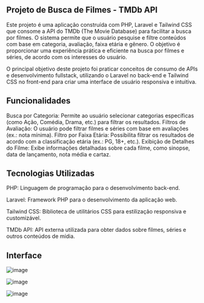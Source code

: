 ## Projeto de Busca de Filmes - TMDb API
Este projeto é uma aplicação construída com PHP, Laravel e Tailwind CSS que consome a API do TMDb (The Movie Database) para facilitar a busca por filmes. O sistema permite que o usuário pesquise e filtre conteúdos com base em categoria, avaliação, faixa etária e gênero. O objetivo é proporcionar uma experiência prática e eficiente na busca por filmes e séries, de acordo com os interesses do usuário.

O principal objetivo deste projeto foi praticar conceitos de consumo de APIs e desenvolvimento fullstack, utilizando o Laravel no back-end e Tailwind CSS no front-end para criar uma interface de usuário responsiva e intuitiva.

## Funcionalidades
Busca por Categoria: Permite ao usuário selecionar categorias específicas (como Ação, Comédia, Drama, etc.) para filtrar os resultados.
Filtros de Avaliação: O usuário pode filtrar filmes e séries com base em avaliações (ex.: nota mínima).
Filtro por Faixa Etária: Possibilita filtrar os resultados de acordo com a classificação etária (ex.: PG, 18+, etc.).
Exibição de Detalhes do Filme: Exibe informações detalhadas sobre cada filme, como sinopse, data de lançamento, nota média e cartaz.

## Tecnologias Utilizadas
PHP: Linguagem de programação para o desenvolvimento back-end.

Laravel: Framework PHP para o desenvolvimento da aplicação web.

Tailwind CSS: Biblioteca de utilitários CSS para estilização responsiva e customizável.

TMDb API: API externa utilizada para obter dados sobre filmes, séries e outros conteúdos de mídia.

## Interface
![image](https://github.com/user-attachments/assets/4b015625-8190-4759-a376-c6644e2a18ef)

![image](https://github.com/user-attachments/assets/ebdb03b4-c571-4b64-9792-045ad395b593)

![image](https://github.com/user-attachments/assets/4e5fbfc4-8b40-4dd7-880a-a34a9605cc29)

